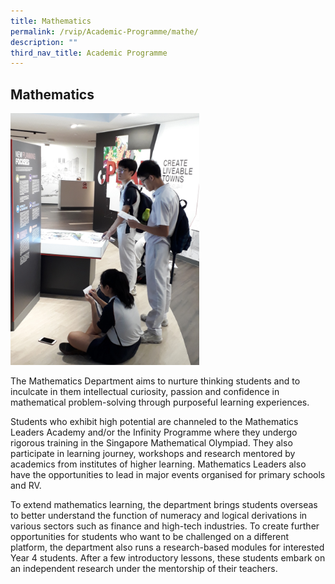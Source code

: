 ```yaml
---
title: Mathematics
permalink: /rvip/Academic-Programme/mathe/
description: ""
third_nav_title: Academic Programme
---
```

## Mathematics

<img src="/images/Mathematics.jpg" style="width:60%">

The Mathematics Department aims to nurture thinking students and to inculcate in them intellectual curiosity, passion and confidence in mathematical problem-solving through purposeful learning experiences.  
  
Students who exhibit high potential are channeled to the Mathematics Leaders Academy and/or the Infinity Programme where they undergo rigorous training in the Singapore Mathematical Olympiad. They also participate in learning journey, workshops and research mentored by academics from institutes of higher learning. Mathematics Leaders also have the opportunities to lead in major events organised for primary schools and RV.  
  
To extend mathematics learning, the department brings students overseas to better understand the function of numeracy and logical derivations in various sectors such as finance and high-tech industries. To create further opportunities for students who want to be challenged on a different platform, the department also runs a research-based modules for interested Year 4 students. After a few introductory lessons, these students embark on an independent research under the mentorship of their teachers.